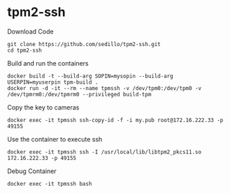 # tpm2-ssh
Download Code
```
git clone https://github.com/sedillo/tpm2-ssh.git
cd tpm2-ssh
```
Build and run the containers
```
docker build -t --build-arg SOPIN=mysopin --build-arg USERPIN=myuserpin tpm-build .
docker run -d -it --rm --name tpmssh -v /dev/tpm0:/dev/tpm0 -v /dev/tpmrm0:/dev/tpmrm0 --privileged build-tpm
```
Copy the key to cameras
```
docker exec -it tpmssh ssh-copy-id -f -i my.pub root@172.16.222.33 -p 49155
```
Use the container to execute ssh 
```
docker exec -it tpmssh ssh -I /usr/local/lib/libtpm2_pkcs11.so 172.16.222.33 -p 49155
```
Debug Container 
```
docker exec -it tpmssh bash
```
